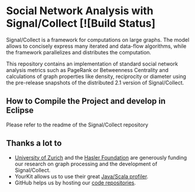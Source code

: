 Social Network Analysis with Signal/Collect [![Build Status]
========================================================================================================================

Signal/Collect is a framework for computations on large graphs. The model allows to concisely express many iterated and data-flow algorithms, while the framework parallelizes and distributes the computation.

This repository contains an implementation of standard social network analysis metrics such as PageRank or Betweenness Centrality and calculations of graph properties like density, reciprocity or diameter using the pre-release snapshots of the distributed 2.1 version of Signal/Collect.

How to Compile the Project and develop in Eclipse
--------------------------
Please refer to the readme of the Signal/Collect repository

Thanks a lot to
---------------
* [University of Zurich](http://www.ifi.uzh.ch/ddis.html) and the [Hasler Foundation](http://www.haslerstiftung.ch/en/home) are generously funding our research on graph processing and the development of Signal/Collect.
* YourKit allows us to use their great [Java/Scala profiler](http://www.yourkit.com/java/profiler/index.jsp).
* GitHub helps us by hosting our [code repositories](https://github.com/uzh/signal-collect).